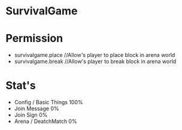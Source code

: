 # SurvivalGame

# Permission
  - survivalgame.place //Allow's player to place block in arena world
  - survivalgame.break //Allow's player to break block in arena world


# Stat's

- Config / Basic Things 100%
- Join Message 0%
- Join Sign 0%
- Arena / DeatchMatch 0%

